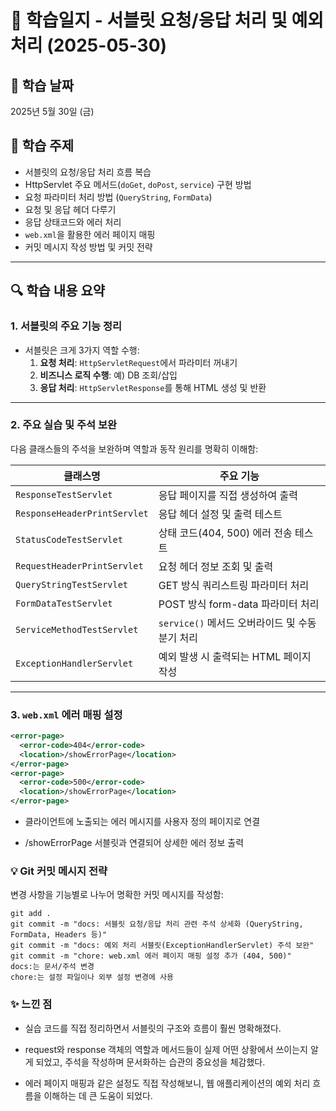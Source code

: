 # 📝 학습일지 - 서블릿 요청/응답 처리 및 예외 처리 (2025-05-30)

## 📅 학습 날짜  
2025년 5월 30일 (금)

## 📘 학습 주제  
- 서블릿의 요청/응답 처리 흐름 복습  
- HttpServlet 주요 메서드(`doGet`, `doPost`, `service`) 구현 방법  
- 요청 파라미터 처리 방법 (`QueryString`, `FormData`)  
- 요청 및 응답 헤더 다루기  
- 응답 상태코드와 에러 처리  
- `web.xml`을 활용한 에러 페이지 매핑  
- 커밋 메시지 작성 방법 및 커밋 전략

---

## 🔍 학습 내용 요약

### 1. 서블릿의 주요 기능 정리
- 서블릿은 크게 3가지 역할 수행:
  1. **요청 처리**: `HttpServletRequest`에서 파라미터 꺼내기
  2. **비즈니스 로직 수행**: 예) DB 조회/삽입
  3. **응답 처리**: `HttpServletResponse`를 통해 HTML 생성 및 반환

---

### 2. 주요 실습 및 주석 보완
다음 클래스들의 주석을 보완하며 역할과 동작 원리를 명확히 이해함:

| 클래스명 | 주요 기능 |
|----------|-----------|
| `ResponseTestServlet` | 응답 페이지를 직접 생성하여 출력 |
| `ResponseHeaderPrintServlet` | 응답 헤더 설정 및 출력 테스트 |
| `StatusCodeTestServlet` | 상태 코드(404, 500) 에러 전송 테스트 |
| `RequestHeaderPrintServlet` | 요청 헤더 정보 조회 및 출력 |
| `QueryStringTestServlet` | GET 방식 쿼리스트링 파라미터 처리 |
| `FormDataTestServlet` | POST 방식 form-data 파라미터 처리 |
| `ServiceMethodTestServlet` | `service()` 메서드 오버라이드 및 수동 분기 처리 |
| `ExceptionHandlerServlet` | 예외 발생 시 출력되는 HTML 페이지 작성 |

---

### 3. `web.xml` 에러 매핑 설정
```xml
<error-page>
  <error-code>404</error-code>
  <location>/showErrorPage</location>
</error-page>
<error-page>
  <error-code>500</error-code>
  <location>/showErrorPage</location>
</error-page>
```
- 클라이언트에 노출되는 에러 메시지를 사용자 정의 페이지로 연결

- /showErrorPage 서블릿과 연결되어 상세한 에러 정보 출력


### 💡 Git 커밋 메시지 전략
변경 사항을 기능별로 나누어 명확한 커밋 메시지를 작성함:

```
git add .
git commit -m "docs: 서블릿 요청/응답 처리 관련 주석 상세화 (QueryString, FormData, Headers 등)"
git commit -m "docs: 예외 처리 서블릿(ExceptionHandlerServlet) 주석 보완"
git commit -m "chore: web.xml 에러 페이지 매핑 설정 추가 (404, 500)"
docs:는 문서/주석 변경
chore:는 설정 파일이나 외부 설정 변경에 사용
```

### ✨ 느낀 점
- 실습 코드를 직접 정리하면서 서블릿의 구조와 흐름이 훨씬 명확해졌다.

- request와 response 객체의 역할과 메서드들이 실제 어떤 상황에서 쓰이는지 알게 되었고, 주석을 작성하며 문서화하는 습관의 중요성을 체감했다.

- 에러 페이지 매핑과 같은 설정도 직접 작성해보니, 웹 애플리케이션의 예외 처리 흐름을 이해하는 데 큰 도움이 되었다.